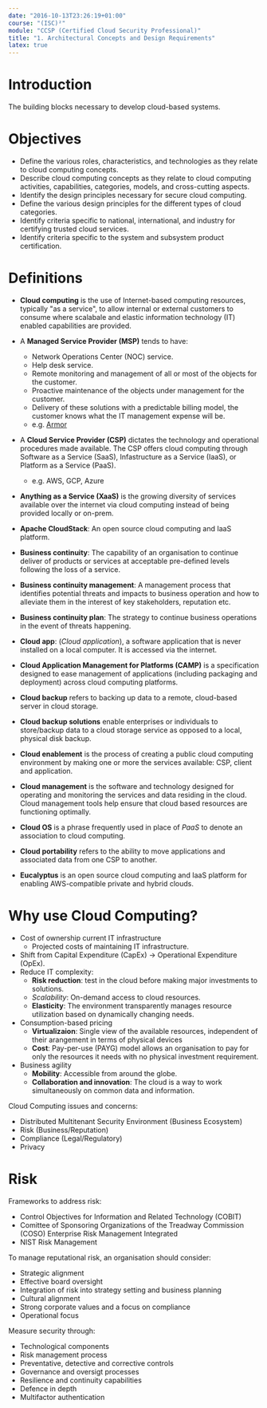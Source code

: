 ```yaml
---
date: "2016-10-13T23:26:19+01:00"
course: "(ISC)²"
module: "CCSP (Certified Cloud Security Professional)"
title: "1. Architectural Concepts and Design Requirements"
latex: true
---
```


# Introduction

The building blocks necessary to develop cloud-based systems.


# Objectives

* Define the various roles, characteristics, and technologies as they relate to cloud computing concepts.
* Describe cloud computing concepts as they relate to cloud computing activities, capabilities, categories, models, and cross-cutting aspects.
* Identify the design principles necessary for secure cloud computing.
* Define the various design principles for the different types of cloud categories.
* Identify criteria specific to national, international, and industry for certifying trusted cloud services.
* Identify criteria specific to the system and subsystem product certification.


# Definitions

* **Cloud computing** is the use of Internet-based computing resources, typically "as a service", to allow internal or external customers to consume where scalabale and elastic information technology (IT) enabled capabilities are provided.

* A **Managed Service Provider (MSP)** tends to have:
  * Network Operations Center (NOC) service.
  * Help desk service.
  * Remote monitoring and management of all or most of the objects for the customer.
  * Proactive maintenance of the objects under management for the customer.
  * Delivery of these solutions with a predictable billing model, the customer knows what the IT management expense will be.
  * e.g. [Armor](https://www.armor.com/)

* A **Cloud Service Provider (CSP)** dictates the technology and operational procedures made available. The CSP offers cloud computing through Software as a Service (SaaS), Infastructure as a Service (IaaS), or Platform as a Service (PaaS).
  * e.g. AWS, GCP, Azure

* **Anything as a Service (XaaS)** is the growing diversity of services available over the internet via cloud computing instead of being provided locally or on-prem.
* **Apache CloudStack**: An open source cloud computing and IaaS platform.
* **Business continuity**: The capability of an organisation to continue deliver of products or services at acceptable pre-defined levels following the loss of a service.
* **Business continuity management**: A management process that identifies potential threats and impacts to business operation and how to alleviate them in the interest of key stakeholders, reputation etc.
* **Business continuity plan**: The strategy to continue business operations in the event of threats happening.
* **Cloud app**: (*Cloud application*), a software application that is never installed on a local computer. It is accessed via the internet.
* **Cloud Application Management for Platforms (CAMP)** is a specification designed to ease management of applications (including packaging and deployment) across cloud computing platforms.
* **Cloud backup** refers to backing up data to a remote, cloud-based server in cloud storage.
* **Cloud backup solutions** enable enterprises or individuals to store/backup data to a cloud storage service as opposed to a local, physical disk backup. 
* **Cloud enablement** is the process of creating a public cloud computing environment by making one or more the services available: CSP, client and application.
* **Cloud management** is the software and technology designed for operating and monitoring the services and data residing in the cloud. Cloud management tools help ensure that cloud based resources are functioning optimally.
* **Cloud OS** is a phrase frequently used in place of *PaaS* to denote an association to cloud computing.
* **Cloud portability** refers to the ability to move applications and associated data from one CSP to another.
* **Eucalyptus** is an open source cloud computing and IaaS platform for enabling AWS-compatible private and hybrid clouds.


# Why use Cloud Computing?
* Cost of ownership current IT infrastructure
  * Projected costs of maintaining IT infrastructure.
* Shift from Capital Expenditure (CapEx) -> Operational Expenditure (OpEx).
* Reduce IT complexity:
  * **Risk reduction**: test in the cloud before making major investments to solutions.
  * *Scalability*: On-demand access to cloud resources.
  * **Elasticity**: The environment transparently manages resource utilization based on dynamically changing needs.
* Consumption-based pricing
  * **Virtualizaion**: Single view of the available resources, independent of their arangement in terms of physical devices
  * **Cost**: Pay-per-use (PAYG) model allows an organisation to pay for only the resources it needs with no physical investment requirement.
* Business agility
  * **Mobility**: Accessible from around the globe.
  * **Collaboration and innovation**: The cloud is a way to work simultaneously on common data and information.

Cloud Computing issues and concerns:
* Distributed Multitenant Security Environment (Business Ecosystem)
* Risk (Business/Reputation)
* Compliance (Legal/Regulatory)
* Privacy

# Risk

Frameworks to address risk:
* Control Objectives for Information and Related Technology (COBIT)
* Comittee of Sponsoring Organizations of the Treadway Commission (COSO) Enterprise Risk Management Integrated
* NIST Risk Management

To manage reputational risk, an organisation should consider:
 * Strategic alignment
  * Effective board oversight
  * Integration of risk into strategy setting and business planning
 * Cultural alignment
  * Strong corporate values and a focus on compliance
 * Operational focus


Measure security through:
 * Technological components
 * Risk management process
 * Preventative, detective and corrective controls
 * Governance and oversigt processes
 * Resilience and continuity capabilities
 * Defence in depth
 * Multifactor authentication
